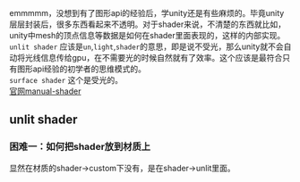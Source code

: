 emmmmm，没想到有了图形api的经验后，学unity还是有些麻烦的。毕竟unity层层封装后，很多东西看起来不透明。对于shader来说，不清楚的东西就比如，unity中mesh的顶点信息等数据是如何在shader里面表现的，这样的内部实现。  
`unlit shader` 应该是`un`,`light`,`shader`的意思，即是说不受光，那么unity就不会自动将光线信息传给gpu，在不需要光的时候自然就有了效率。这个应该是最符合只有图形api经验的初学者的思维模式的。  
`surface shader` 这个是受光的。  
[官网manual-shader](https://docs.unity3d.com/Manual/SL-Reference.html)
## unlit shader
### 困难一：如何把shader放到材质上
显然在材质的shader->custom下没有，是在shader->unlit里面。  
